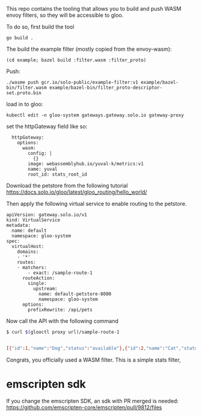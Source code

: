 This repo contains the tooling that allows you to build and push WASM envoy filters,
so they will be accessible to gloo.

To do so, first build the tool
```
go build .
```

The build the example filter (mostly copied from the envoy-wasm):
```
(cd example; bazel build :filter.wasm :filter_proto)
```

Push:
```
./wasme push gcr.io/solo-public/example-filter:v1 example/bazel-bin/filter.wasm example/bazel-bin/filter_proto-descriptor-set.proto.bin
```

load in to gloo:
```
kubectl edit -n gloo-system gateways.gateway.solo.io gateway-proxy
```

set the httpGateway field like so:
```
  httpGateway:
    options:
      wasm:
        config: |
          {}
        image: webassemblyhub.io/yuval-k/metrics:v1
        name: yuval
        root_id: stats_root_id
```

Download the petstore from the following tutorial https://docs.solo.io/gloo/latest/gloo_routing/hello_world/

Then apply the following virtual service to enable routing to the petstore.

```
apiVersion: gateway.solo.io/v1
kind: VirtualService
metadata:
  name: default
  namespace: gloo-system
spec:
  virtualHost:
    domains:
    - '*'
    routes:
    - matchers:
        - exact: /sample-route-1
      routeAction:
        single:
          upstream:
            name: default-petstore-8080
            namespace: gloo-system
      options:
        prefixRewrite: /api/pets
```

Now call the API with the following command
```bash
$ curl $(glooctl proxy url)/sample-route-1


[{"id":1,"name":"Dog","status":"available"},{"id":2,"name":"Cat","status":"pending"}]
```

Congrats, you officially used a WASM filter.
This is a simple stats filter, 

# emscripten sdk
If you change the emscripten SDK, an sdk with PR merged is needed:
https://github.com/emscripten-core/emscripten/pull/9812/files
